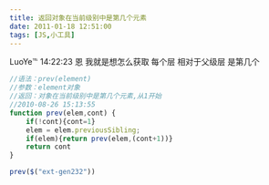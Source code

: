 ```yaml
---
title: 返回对象在当前级别中是第几个元素
date: 2011-01-18 12:51:00
tags: [JS,小工具]
---
```


LuoYe℡  14:22:23
恩  我就是想怎么获取 每个层 相对于父级层 是第几个

````javascript
//语法：prev(element)
//参数：element对象
//返回：对象在当前级别中是第几个元素,从1开始
//2010-08-26 15:13:55
function prev(elem,cont) {
    if(!cont){cont=1}
    elem = elem.previousSibling;
    if(elem){return prev(elem,(cont+1))}
    return cont
}

prev($("ext-gen232"))
````
